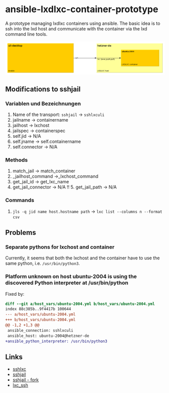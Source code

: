 # ansible-lxdlxc-container-prototype

A prototype managing lxdlxc containers using ansible.
The basic idea is to ssh into the lxd host and
communicate with the container via the lxd command line
tools.

![infrastructure](doc/images/infra.png)

## Modifications to sshjail

### Variablen und Bezeichnungen

1. Name of the transport: `sshjail` -> `sshlxculi`
2. jailname -> containername
3. jailhost -> lxchost
4. jailspec -> containerspec
5. self.jid -> N/A
6. self.jname -> self.containername
7. self.connector -> N/A

### Methods

1. match_jail -> match_container
2. _jailhost_command ->_lxchost_command
3. get_jail_id -> get_lxc_name
4. get_jail_connector -> N/A
!! 5. get_jail_path -> N/A

### Commands

1. `jls -q jid name host.hostname path` -> `lxc list --columns n --format csv`

## Problems

### Separate pythons for lxchost and container

Currently, it seems that both the lxchost and the container have to use the same python, i.e. `/usr/bin/python3`.

### Platform unknown on host ubuntu-2004 is using the discovered Python interpreter at /usr/bin/python

Fixed by:

```diff
diff --git a/host_vars/ubuntu-2004.yml b/host_vars/ubuntu-2004.yml
index 88c385b..9f4417b 100644
--- a/host_vars/ubuntu-2004.yml
+++ b/host_vars/ubuntu-2004.yml
@@ -1,2 +1,3 @@
 ansible_connection: sshlxculi
 ansible_host: ubuntu-2004@hetzner-de
+ansible_python_interpreter: /usr/bin/python3
```

## Links

* [sshlxc](https://github.com/antifuchs/ansible-sshlxd-connection)
* [sshjail](https://github.com/austinhyde/ansible-sshjail)
* [sshjail - fork](https://github.com/seliopou/ansible-sshjail)
* [lxc_ssh](https://github.com/chifflier/ansible-lxc-ssh)
